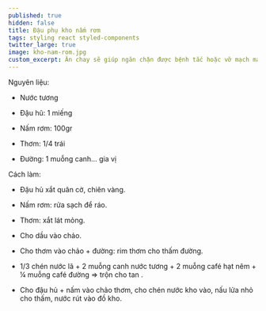 ```yaml
---
published: true
hidden: false
title: Đậu phụ kho nấm rơm
tags: styling react styled-components
twitter_large: true
image: kho-nam-rom.jpg
custom_excerpt: Ăn chay sẽ giúp ngăn chặn được bệnh tắc hoặc vỡ mạch máu ở người tăng huyết áp, hạn chế tai biến nhồi máu cơ tim.
---
```


Nguyên liệu:

+ Nước tương

+ Đậu hũ: 1 miếng

+ Nấm rơm: 100gr

+ Thơm: 1/4 trái

+ Đường: 1 muỗng canh… gia vị

Cách làm:

+ Đậu hủ xắt quân cờ, chiên vàng.

+ Nấm rơm: rửa sạch để ráo.

+ Thơm: xắt lát mỏng.

+ Cho dầu vào chảo.

+ Cho thơm vào chảo + đường: rim thơm cho thấm đường.

+ 1/3 chén nước lã + 2 muỗng canh nước tương + 2 muỗng café hạt nêm + ¼ muỗng café đường => trộn cho tan .

+ Cho đậu hủ + nấm vào chảo thơm, cho chén nước kho vào, nấu lửa nhỏ cho thấm, nước rút vào đồ kho.
